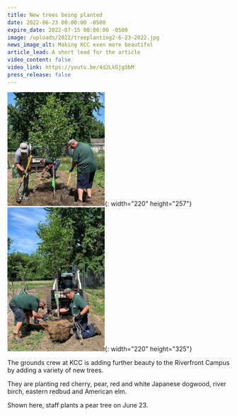```yaml
---
title: New trees being planted
date: 2022-06-23 00:00:00 -0500
expire_date: 2022-07-15 00:00:00 -0500
image: /uploads/2022/treeplanting2-6-23-2022.jpg
news_image_alt: Making KCC even more beautiful
article_lead: A short lead for the article
video_content: false
video_link: https://youtu.be/4d2LkGjg5bM
press_release: false
---
```

![](/uploads/2022/treeplanting2-6-23-2022-220x257.jpg){: width="220" height="257"}&nbsp;![](/uploads/2022/treeplanting6-23-22-220x325.jpg){: width="220" height="325"}

The grounds crew at KCC is adding further beauty to the Riverfront Campus by adding a variety of new trees.

They are planting red cherry, pear, red and white Japanese dogwood, river birch, eastern redbud and American elm.

Shown here, staff plants a pear tree on June 23.

&nbsp;

&nbsp;
